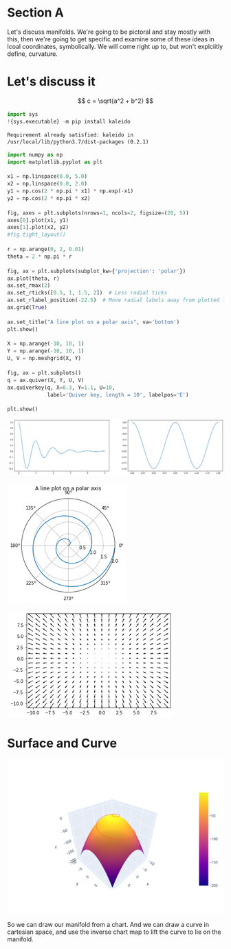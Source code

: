 # Section A

Let's discuss manifolds. We're going to be pictoral and stay mostly with this, then we're going to get specific and examine some of these ideas in lcoal coordinates, symbolically. We will come right up to, but won't explciitly define, curvature. 

# Let's discuss it

$$
c = \sqrt{a^2 + b^2}
$$




```python
import sys
!{sys.executable} -m pip install kaleido
```

    Requirement already satisfied: kaleido in /usr/local/lib/python3.7/dist-packages (0.2.1)



```python
import numpy as np
import matplotlib.pyplot as plt

x1 = np.linspace(0.0, 5.0)
x2 = np.linspace(0.0, 2.0)
y1 = np.cos(2 * np.pi * x1) * np.exp(-x1)
y2 = np.cos(2 * np.pi * x2)

fig, axes = plt.subplots(nrows=1, ncols=2, figsize=(20, 5))
axes[0].plot(x1, y1)
axes[1].plot(x2, y2)
#fig.tight_layout()

r = np.arange(0, 2, 0.01)
theta = 2 * np.pi * r

fig, ax = plt.subplots(subplot_kw={'projection': 'polar'})
ax.plot(theta, r)
ax.set_rmax(2)
ax.set_rticks([0.5, 1, 1.5, 2])  # Less radial ticks
ax.set_rlabel_position(-22.5)  # Move radial labels away from plotted line
ax.grid(True)

ax.set_title("A line plot on a polar axis", va='bottom')
plt.show()

X = np.arange(-10, 10, 1)
Y = np.arange(-10, 10, 1)
U, V = np.meshgrid(X, Y)

fig, ax = plt.subplots()
q = ax.quiver(X, Y, U, V)
ax.quiverkey(q, X=0.3, Y=1.1, U=10,
             label='Quiver key, length = 10', labelpos='E')

plt.show()
```


    
![png](../pics/shorter/shorter_2_0.png)
    



    
![png](../pics/shorter/shorter_2_1.png)
    



    
![png](../pics/shorter/shorter_2_2.png)
    
# Surface and Curve

![svg](../pics/shorter/shorter_surface_and_curve.svg)

So we can draw our manifold from a chart. And we can draw a curve in cartesian space, and use the inverse chart map to lift the curve to lie on the manifold.


